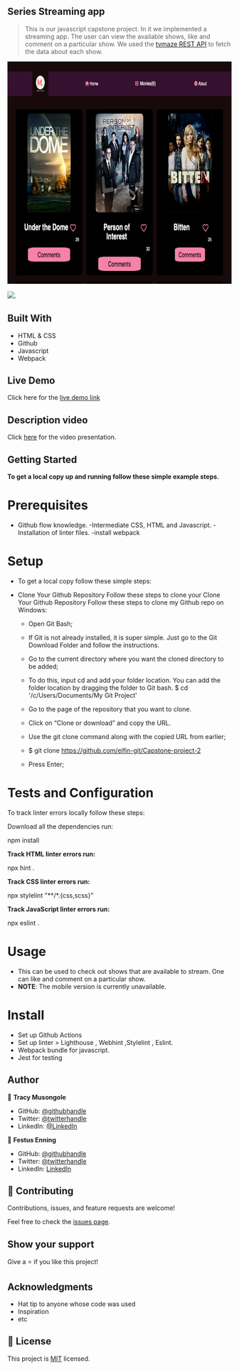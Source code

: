 ## Series Streaming app

> This is our javascript capstone project. In it we implemented a streaming app. The user can view the available shows, like and comment on a particular show. We used the [tvmaze REST API](https://api.tvmaze.com/shows) to fetch the data about each show.

<img src="./src/img/Homepage.png" width="700" height="500"/>

![](https://img.shields.io/badge/Microverse-blueviolet).


## Built With

- HTML & CSS
- Github
- Javascript
- Webpack

## Live Demo 

Click here for the [live demo link](https://elfin-git.github.io/Capstone-project-2/dist/)

## Description video

Click [here](https://drive.google.com/file/d/1vLHKtaT8Pp3Crx5S0LBR63rwnihQKqoE/view?usp=sharing) for the video presentation.

## Getting Started

**To get a local copy up and running follow these simple example steps.**

# Prerequisites

- Github flow knowledge. -Intermediate CSS, HTML and Javascript. -Installation of linter files. -install webpack

# Setup 
- To get a local copy follow these simple steps:

- Clone Your Github Repository Follow these steps to clone your Clone Your Github Repository Follow these steps to clone my Github repo on Windows:

   - Open Git Bash;

   - If Git is not already installed, it is super simple. Just go to the Git Download Folder and follow the instructions.

   - Go to the current directory where you want the cloned directory to be added;

   - To do this, input cd and add your folder location. You can add the folder location by dragging the folder to Git bash.
    $ cd '/c/Users/Documents/My Git Project'

    - Go to the page of the repository that you want to clone.

    - Click on “Clone or download” and copy the URL.

    - Use the git clone command along with the copied URL from earlier;

    - $ git clone https://github.com/elfin-git/Capstone-project-2

   - Press Enter;

# Tests and Configuration

To track linter errors locally follow these steps:

Download all the dependencies run:

npm install

**Track HTML linter errors run:**

npx hint .

**Track CSS linter errors run:**

npx stylelint "**/*.{css,scss}"

**Track JavaScript linter errors run:**

npx eslint .


# Usage
- This can be used to check out shows that are available to stream. One can like and comment on a particular show.
- **NOTE**: The mobile version is currently unavailable.

# Install
- Set up Github Actions
- Set up linter > Lighthouse , Webhint ,Stylelint , Eslint.
- Webpack bundle for javascript.
- Jest for  testing

## Author

👤 **Tracy Musongole**

- GitHub: [@githubhandle](https://github.com/elfin-git)
- Twitter: [@twitterhandle](https://twitter.com/tracy_muso)
- LinkedIn: [@LinkedIn](https://linkedin.com/in/tracy-musongole)

👤 **Festus Enning**

- GitHub: [@githubhandle](https://github.com/Enning94)
- Twitter: [@twitterhandle](https://twitter.com/nana_akyerefi)
- LinkedIn: [LinkedIn](https://linkedin.com/in/enning-festus)



## 🤝 Contributing
Contributions, issues, and feature requests are welcome!


Feel free to check the [issues page](https://github.com/elfin-git/Capstone-project-2/issues).

## Show your support

Give a ⭐️ if you like this project!

## Acknowledgments

- Hat tip to anyone whose code was used
- Inspiration
- etc

## 📝 License

This project is [MIT](https://github.com/elfin-git/Capstone-project-2/blob/dev/LICENSE) licensed.
